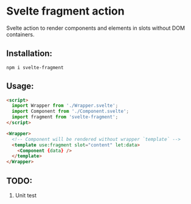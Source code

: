 # Svelte fragment action

Svelte action to render components and elements in slots without DOM containers.

## Installation:

`npm i svelte-fragment`

## Usage:

```html
<script>
  import Wrapper from './Wrapper.svelte';
  import Component from './Component.svelte';
  import fragment from 'svelte-fragment';
</script>

<Wrapper>
  <!-- Component will be rendered without wrapper `template` -->
  <template use:fragment slot="content" let:data>
    <Component {data} />
  </template>
</Wrapper>
```

## TODO:
1. Unit test
